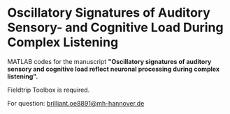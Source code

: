 # Oscillatory Signatures of Auditory Sensory- and Cognitive Load During Complex Listening
MATLAB codes for the manuscript **"Oscillatory signatures of auditory sensory and cognitive load reflect neuronal processing during complex listening".**

Fieldtrip Toolbox is required.

For question: brilliant.oe8891@mh-hannover.de

